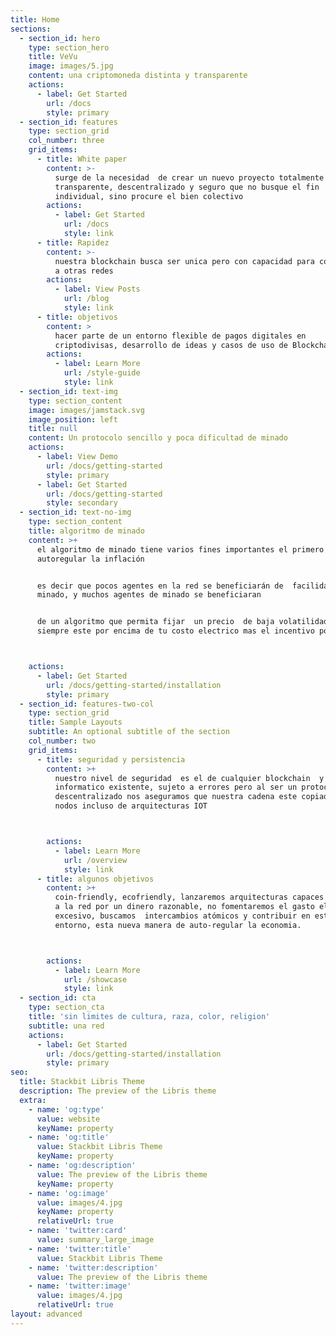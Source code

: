 ```yaml
---
title: Home
sections:
  - section_id: hero
    type: section_hero
    title: VeVu
    image: images/5.jpg
    content: una criptomoneda distinta y transparente
    actions:
      - label: Get Started
        url: /docs
        style: primary
  - section_id: features
    type: section_grid
    col_number: three
    grid_items:
      - title: White paper
        content: >-
          surge de la necesidad  de crear un nuevo proyecto totalmente
          transparente, descentralizado y seguro que no busque el fin
          individual, sino procure el bien colectivo
        actions:
          - label: Get Started
            url: /docs
            style: link
      - title: Rapidez
        content: >-
          nuestra blockchain busca ser unica pero con capacidad para conectarse
          a otras redes
        actions:
          - label: View Posts
            url: /blog
            style: link
      - title: objetivos
        content: >
          hacer parte de un entorno flexible de pagos digitales en
          criptodivisas, desarrollo de ideas y casos de uso de Blockchain
        actions:
          - label: Learn More
            url: /style-guide
            style: link
  - section_id: text-img
    type: section_content
    image: images/jamstack.svg
    image_position: left
    title: null
    content: Un protocolo sencillo y poca dificultad de minado
    actions:
      - label: View Demo
        url: /docs/getting-started
        style: primary
      - label: Get Started
        url: /docs/getting-started
        style: secondary
  - section_id: text-no-img
    type: section_content
    title: algoritmo de minado
    content: >+
      el algoritmo de minado tiene varios fines importantes el primero es
      autoregular la inflación


      es decir que pocos agentes en la red se beneficiarán de  facilidad de
      minado, y muchos agentes de minado se beneficiaran


      de un algoritmo que permita fijar  un precio  de baja volatilidad que
      siempre este por encima de tu costo electrico mas el incentivo por minar



    actions:
      - label: Get Started
        url: /docs/getting-started/installation
        style: primary
  - section_id: features-two-col
    type: section_grid
    title: Sample Layouts
    subtitle: An optional subtitle of the section
    col_number: two
    grid_items:
      - title: seguridad y persistencia
        content: >+
          nuestro nivel de seguridad  es el de cualquier blockchain  y sistema
          informatico existente, sujeto a errores pero al ser un protocolo
          descentralizado nos aseguramos que nuestra cadena este copiada en
          nodos incluso de arquitecturas IOT



        actions:
          - label: Learn More
            url: /overview
            style: link
      - title: algunos objetivos
        content: >+
          coin-friendly, ecofriendly, lanzaremos arquitecturas capaces de entrar
          a la red por un dinero razonable, no fomentaremos el gasto electrico
          excesivo, buscamos  intercambios atómicos y contribuir en este nuevo
          entorno, esta nueva manera de auto-regular la economia.



        actions:
          - label: Learn More
            url: /showcase
            style: link
  - section_id: cta
    type: section_cta
    title: 'sin limites de cultura, raza, color, religion'
    subtitle: una red
    actions:
      - label: Get Started
        url: /docs/getting-started/installation
        style: primary
seo:
  title: Stackbit Libris Theme
  description: The preview of the Libris theme
  extra:
    - name: 'og:type'
      value: website
      keyName: property
    - name: 'og:title'
      value: Stackbit Libris Theme
      keyName: property
    - name: 'og:description'
      value: The preview of the Libris theme
      keyName: property
    - name: 'og:image'
      value: images/4.jpg
      keyName: property
      relativeUrl: true
    - name: 'twitter:card'
      value: summary_large_image
    - name: 'twitter:title'
      value: Stackbit Libris Theme
    - name: 'twitter:description'
      value: The preview of the Libris theme
    - name: 'twitter:image'
      value: images/4.jpg
      relativeUrl: true
layout: advanced
---
```

